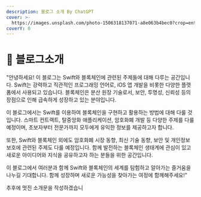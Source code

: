 ```yaml
---
description: 블로그 소개 By ChatGPT
cover: >-
  https://images.unsplash.com/photo-1506318137071-a8e063b4bec0?crop=entropy&cs=srgb&fm=jpg&ixid=M3wxOTcwMjR8MHwxfHNlYXJjaHwxMHx8c3BhY2V8ZW58MHx8fHwxNjg1NzY3NDc5fDA&ixlib=rb-4.0.3&q=85
coverY: 0
---
```


# 🚀 블로그소개

"안녕하세요! 이 블로그는 Swift와 블록체인에 관련된 주제들에 대해 다루는 공간입니다. Swift는 강력하고 직관적인 프로그래밍 언어로, iOS 앱 개발을 비롯한 다양한 플랫폼에서 사용되고 있습니다. 블록체인은 분산 원장 기술로서, 보안, 투명성, 신뢰성 등의 장점으로 인해 급속하게 성장하고 있는 분야입니다.

이 블로그에서는 Swift를 이용하여 블록체인을 구현하고 활용하는 방법에 대해 다룰 것입니다. 스마트 컨트랙트, 탈중앙화 애플리케이션, 암호화폐 개발 등 다양한 주제를 다룰 예정이며, 초보자부터 전문가까지 모두에게 유익한 정보를 제공하고자 합니다.

또한, Swift와 블록체인 외에도 암호화폐 시장 동향, 최신 기술 동향, 보안 및 개인정보 보호에 관련된 주제도 다룰 예정입니다. 함께 발전하는 블록체인 생태계에 관심이 있고 새로운 아이디어와 지식을 공유하고자 하는 분들을 위한 공간입니다.

이 블로그에서 여러분과 함께 Swift와 블록체인의 세계를 탐험하고 알아가는 즐거움을 나누길 기대합니다. 함께 성장하며 새로운 가능성을 찾아가는 여정에 함께해주세요!"



추후에 멋진 소개문을 작성하겠습니
